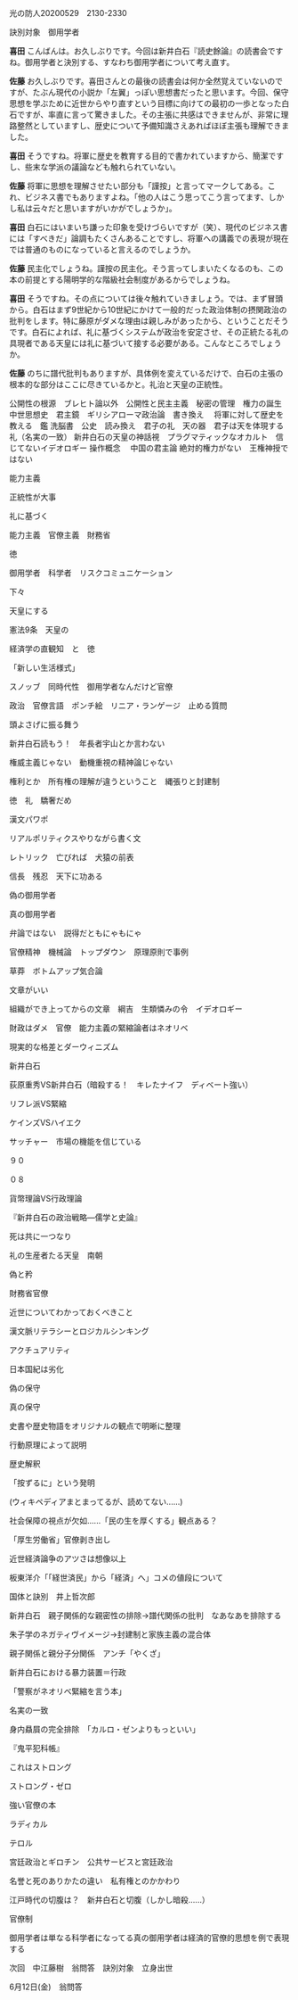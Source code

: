 光の防人20200529　2130-2330

訣別対象　御用学者


**喜田** こんばんは。お久しぶりです。今回は新井白石『読史餘論』の読書会ですね。御用学者と決別する、すなわち御用学者について考え直す。

**佐藤** お久しぶりです。喜田さんとの最後の読書会は何か全然覚えていないのですが、たぶん現代の小説か「左翼」っぽい思想書だったと思います。今回、保守思想を学ぶために近世からやり直すという目標に向けての最初の一歩となった白石ですが、率直に言って驚きました。その主張に共感はできませんが、非常に理路整然としていますし、歴史について予備知識さえあればほぼ主張も理解できました。

**喜田** そうですね。将軍に歴史を教育する目的で書かれていますから、簡潔ですし、些末な学派の議論なども触れられていない。

**佐藤** 将軍に思想を理解させたい部分も「謹按」と言ってマークしてある。これ、ビジネス書でもありますよね。「他の人はこう思ってこう言ってます、しかし私は云々だと思いますがいかがでしょうか」。

**喜田** 白石にはいまいち謙った印象を受けづらいですが（笑）、現代のビジネス書には「すべきだ」論調もたくさんあることですし、将軍への講義での表現が現在では普通のものになっていると言えるのでしょうか。

**佐藤** 民主化でしょうね。謹按の民主化。そう言ってしまいたくなるのも、この本の前提とする陽明学的な階級社会制度があるからでしょうね。

**喜田** そうですね。その点については後々触れていきましょう。では、まず冒頭から。白石はまず9世紀から10世紀にかけて一般的だった政治体制の摂関政治の批判をします。特に藤原がダメな理由は親しみがあったから、ということだそうです。白石によれば、礼に基づくシステムが政治を安定させ、その正統たる礼の具現者である天皇には礼に基づいて接する必要がある。こんなところでしょうか。

**佐藤** のちに譜代批判もありますが、具体例を変えているだけで、白石の主張の根本的な部分はここに尽きているかと。礼治と天皇の正統性。


公開性の根源　ブレヒト論以外　公開性と民主主義　秘密の管理　権力の誕生　中世思想史　君主鏡　ギリシアローマ政治論　書き換え　
将軍に対して歴史を教える　鑑
洗脳書　公史　読み換え　君子の礼　天の器　君子は天を体現する
礼（名実の一致）
新井白石の天皇の神話視　プラグマティックなオカルト　信じてないイデオロギー
操作概念　
中国の君主論
絶対的権力がない　王権神授ではない





能力主義

正統性が大事


礼に基づく

能力主義　官僚主義　財務省

徳

御用学者　科学者　リスクコミュニケーション

下々




天皇にする


憲法9条　天皇の



経済学の直観知　と　徳

「新しい生活様式」

スノッブ　同時代性　御用学者なんだけど官僚

政治　官僚言語　ポンチ絵　リニア・ランゲージ　止める質問

頭よさげに振る舞う

新井白石読もう！　年長者宇山とか言わない

権威主義じゃない　動機重視の精神論じゃない

権利とか　所有権の理解が違うということ　縄張りと封建制

徳　礼　驕奢だめ

漢文パワポ

リアルポリティクスやりながら書く文

レトリック　亡びれば　犬猿の前表

信長　残忍　天下に功ある

偽の御用学者

真の御用学者

弁論ではない　説得だともにゃもにゃ

官僚精神　機械論　トップダウン　原理原則で事例

草莽　ボトムアップ気合論

文章がいい

組織ができ上ってからの文章　綱吉　生類憐みの令　イデオロギー

財政はダメ　官僚　能力主義の緊縮論者はネオリベ

現実的な格差とダーウィニズム

新井白石

荻原重秀VS新井白石（暗殺する！　キレたナイフ　ディベート強い）

リフレ派VS緊縮

ケインズVSハイエク

サッチャー　市場の機能を信じている

９０

０８

貨幣理論VS行政理論

『新井白石の政治戦略―儒学と史論』

死は共に一つなり

礼の生産者たる天皇　南朝　

偽と矜

財務省官僚

近世についてわかっておくべきこと

漢文脈リテラシーとロジカルシンキング

アクチュアリティ

日本国紀は劣化

偽の保守

真の保守

史書や歴史物語をオリジナルの観点で明晰に整理

行動原理によって説明

歴史解釈

「按ずるに」という発明

(ウィキペディアまとまってるが、読めてない......)

社会保障の視点が欠如......「民の生を厚くする」観点ある？

「厚生労働省」官僚剥き出し

近世経済論争のアツさは想像以上

板東洋介「「経世済民」から「経済」へ」コメの値段について

国体と訣別　井上哲次郎

新井白石　親子関係的な親密性の排除→譜代関係の批判　なあなあを排除する

朱子学のネガティヴイメージ→封建制と家族主義の混合体

親子関係と親分子分関係　アンチ「やくざ」

新井白石における暴力装置＝行政

「警察がネオリベ緊縮を言う本」

名実の一致

身内贔屓の完全排除　「カルロ・ゼンよりもっといい」

『鬼平犯科帳』

これはストロング

ストロング・ゼロ

強い官僚の本

ラディカル

テロル

宮廷政治とギロチン　公共サービスと宮廷政治

名誉と死のありかたの違い　私有権とのかかわり

江戸時代の切腹は？　新井白石と切腹（しかし暗殺......）

官僚制

御用学者は単なる科学者になってる真の御用学者は経済的官僚的思想を例で表現する

次回　中江藤樹　翁問答　訣別対象　立身出世

6月12日(金)　翁問答　
